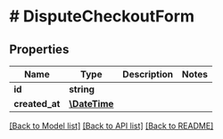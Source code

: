 # # DisputeCheckoutForm

## Properties

Name | Type | Description | Notes
------------ | ------------- | ------------- | -------------
**id** | **string** |  | 
**created_at** | [**\DateTime**](\DateTime.md) |  | 

[[Back to Model list]](../../README.md#documentation-for-models) [[Back to API list]](../../README.md#documentation-for-api-endpoints) [[Back to README]](../../README.md)


